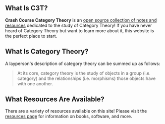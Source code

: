 ## What Is C3T?

**Crash Course Category Theory** is an [open source collection of notes and resources](https://github.com/TheCedarPrince/C3T) dedicated to the study of Category Theory!
If you have never heard of Category Theory but want to learn more about it, this website is the perfect place to start.

## What Is Category Theory?

A layperson's description of category theory can be summed up as follows:

> At its core, category theory is the study of objects in a group (i.e. category) and the relationships (i.e. morphisms) those objects have with one another.

## What Resources Are Available?

There are a variety of resources available on this site!
Please visit the [resources page](/resources/) for information on books, software, and more.

